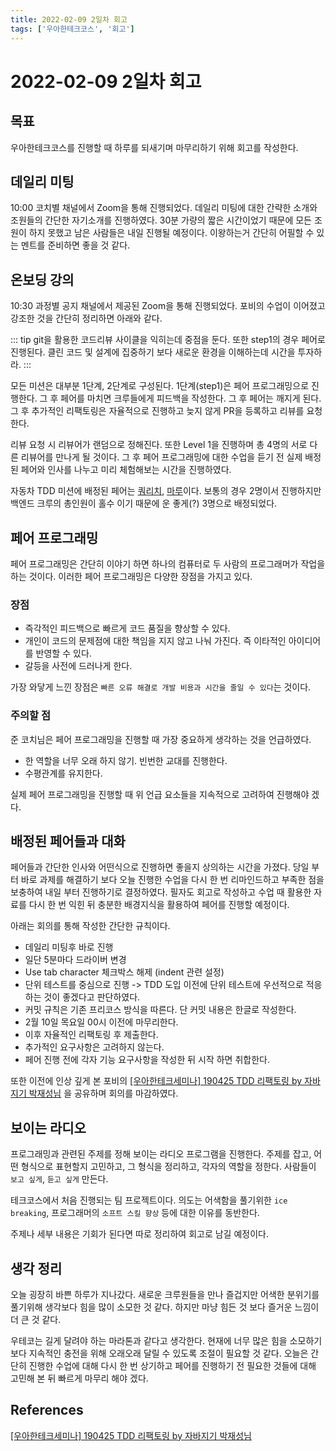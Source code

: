 ```yaml
---
title: 2022-02-09 2일차 회고
tags: ['우아한테크코스', '회고']
---
```


# 2022-02-09 2일차 회고

<CenterImage image-src=https://user-images.githubusercontent.com/59357153/152970395-a31c8134-fc89-449f-b4dc-441e03df929c.png />

## 목표

우아한테크코스를 진행할 때 하루를 되새기며 마무리하기 위해 회고를 작성한다.

## 데일리 미팅

10:00 코치별 채널에서 Zoom을 통해 진행되었다. 데일리 미팅에 대한 간략한 소개와 조원들의 간단한 자기소개를 진행하였다. 30분 가량의 짧은 시간이었기 때문에 모든 조원이 하지 못했고 남은 사람들은 내일 진행될 예정이다. 이왕하는거 간단히 어필할 수 있는 멘트를 준비하면 좋을 것 같다.

## 온보딩 강의

10:30 과정별 공지 채널에서 제공된 Zoom을 통해 진행되었다. 포비의 수업이 이어졌고 강조한 것을 간단히 정리하면 아래와 같다.

::: tip
git을 활용한 코드리뷰 사이클을 익히는데 중점을 둔다. 또한 step1의 경우 페어로 진행된다. 클린 코드 및 설계에 집중하기 보다 새로운 환경을 이해하는데 시간을 투자하라.
:::

모든 미션은 대부분 1단계, 2단계로 구성된다. 1단계(step1)은 페어 프로그래밍으로 진행한다. 그 후 페어를 마치면 크루들에게 피드백을 작성한다. 그 후 페어는 깨지게 된다. 그 후 추가적인 리팩토링은 자율적으로 진행하고 늦지 않게 PR을 등록하고 리뷰를 요청한다. 

리뷰 요청 시 리뷰어가 랜덤으로 정해진다. 또한 Level 1을 진행하며 총 4명의 서로 다른 리뷰어를 만나게 될 것이다. 그 후 페어 프로그래밍에 대한 수업을 듣기 전 실제 배정된 페어와 인사를 나누고 미리 체험해보는 시간을 진행하였다.

자동차 TDD 미션에 배정된 페어는 [쿼리치](https://github.com/meatsby), [마루](https://github.com/chawani)이다. 보통의 경우 2명이서 진행하지만 백엔드 크루의 총인원이 홀수 이기 때문에 운 좋게(?) 3명으로 배정되었다.

## 페어 프로그래밍

페어 프로그래밍은 간단히 이야기 하면 하나의 컴퓨터로 두 사람의 프로그래머가 작업을 하는 것이다. 이러한 페어 프로그래밍은 다양한 장점을 가지고 있다.

### 장점
* 즉각적인 피드백으로 빠르게 코드 품질을 향상할 수 있다.
* 개인이 코드의 문제점에 대한 책임을 지지 않고 나눠 가진다. 즉 이타적인 아이디어를 반영할 수 있다.
* 갈등을 사전에 드러나게 한다. 

가장 와닿게 느낀 장점은 `빠른 오류 해결로 개발 비용과 시간을 줄일 수 있다`는 것이다.

### 주의할 점

준 코치님은 페어 프로그래밍을 진행할 때 가장 중요하게 생각하는 것을 언급하였다.
* 한 역할을 너무 오래 하지 않기. 빈번한 교대를 진행한다.
* 수평관계를 유지한다.

실제 페어 프로그래밍을 진행할 때 위 언급 요소들을 지속적으로 고려하여 진행해야 겠다.

## 배정된 페어들과 대화

페어들과 간단한 인사와 어떤식으로 진행하면 좋을지 상의하는 시간을 가졌다. 당일 부터 바로 과제를 해결하기 보다 오늘 진행한 수업을 다시 한 번 리마인드하고 부족한 점을 보충하여 내일 부터 진행하기로 결정하였다. 필자도 회고로 작성하고 수업 때 활용한 자료를 다시 한 번 익힌 뒤 충분한 배경지식을 활용하여 페어를 진행할 예정이다.

아래는 회의를 통해 작성한 간단한 규칙이다.
* 데일리 미팅후 바로 진행
* 일단 5분마다 드라이버 변경
* Use tab character 체크박스 해제 (indent 관련 설정)
* 단위 테스트를 중심으로 진행 -> TDD 도입 이전에 단위 테스트에 우선적으로 적응하는 것이 좋겠다고 판단하였다.
* 커밋 규칙은 기존 프리코스 방식을 따른다. 단 커밋 내용은 한글로 작성한다.
* 2월 10일 목요일 00시 이전에 마무리한다.
* 이후 자율적인 리팩토링 후 제출한다.
* 추가적인 요구사항은 고려하지 않는다.
* 페어 진행 전에 각자 기능 요구사항을 작성한 뒤 시작 하면 취합한다.

또한 이전에 인상 깊게 본 포비의  [[우아한테크세미나] 190425 TDD 리팩토링 by 자바지기 박재성님](https://www.youtube.com/watch?v=bIeqAlmNRrA)
을 공유하며 회의를 마감하였다.

## 보이는 라디오

프로그래밍과 관련된 주제를 정해 보이는 라디오 프로그램을 진행한다. 주제를 잡고, 어떤 형식으로 표현할지 고민하고, 그 형식을 정리하고, 각자의 역할을 정한다. 사람들이 `보고 싶게`, `듣고 싶게` 만든다.

테크코스에서 처음 진행되는 팀 프로젝트이다. 의도는 어색함을 풀기위한 `ice breaking`, 프로그래머의 `소프트 스킬 향상` 등에 대한 이유를 동반한다.

주제나 세부 내용은 기회가 된다면 따로 정리하여 회고로 남길 예정이다.

## 생각 정리

오늘 굉장히 바쁜 하루가 지나갔다. 새로운 크루원들을 만나 즐겁지만 어색한 분위기를 풀기위해 생각보다 힘을 많이 소모한 것 같다. 하지만 마냥 힘든 것 보다 즐거운 느낌이 더 큰 것 같다. 

우테코는 길게 달려야 하는 마라톤과 같다고 생각한다. 현재에 너무 많은 힘을 소모하기 보다 지속적인 충전을 위해 오래오래 달릴 수 있도록 조절이 필요할 것 같다. 오늘은 간단히 진행한 수업에 대해 다시 한 번 상기하고 페어를 진행하기 전 필요한 것들에 대해 고민해 본 뒤 빠르게 마무리 해야 겠다.

## References

[[우아한테크세미나] 190425 TDD 리팩토링 by 자바지기 박재성님](https://www.youtube.com/watch?v=bIeqAlmNRrA)

<TagLinks />